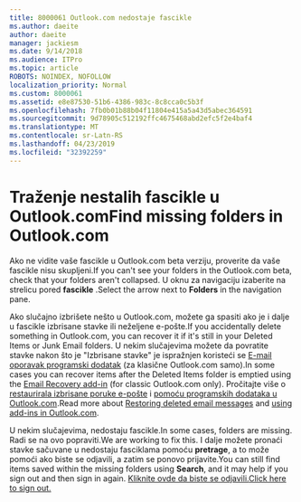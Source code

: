 ```yaml
---
title: 8000061 Outlook.com nedostaje fascikle
ms.author: daeite
author: daeite
manager: jackiesm
ms.date: 9/14/2018
ms.audience: ITPro
ms.topic: article
ROBOTS: NOINDEX, NOFOLLOW
localization_priority: Normal
ms.custom: 8000061
ms.assetid: e8e87530-51b6-4386-983c-8c8cca0c5b3f
ms.openlocfilehash: 7fb0b01b88b04f11804e415a5a43d5abec364591
ms.sourcegitcommit: 9d78905c512192ffc4675468abd2efc5f2e4baf4
ms.translationtype: MT
ms.contentlocale: sr-Latn-RS
ms.lasthandoff: 04/23/2019
ms.locfileid: "32392259"
---
```

# <a name="find-missing-folders-in-outlookcom"></a><span data-ttu-id="6ff84-102">Traženje nestalih fascikle u Outlook.com</span><span class="sxs-lookup"><span data-stu-id="6ff84-102">Find missing folders in Outlook.com</span></span>

<span data-ttu-id="6ff84-103">Ako ne vidite vaše fascikle u Outlook.com beta verziju, proverite da vaše fascikle nisu skupljeni.</span><span class="sxs-lookup"><span data-stu-id="6ff84-103">If you can't see your folders in the Outlook.com beta, check that your folders aren't collapsed.</span></span> <span data-ttu-id="6ff84-104">U oknu za navigaciju izaberite na strelicu pored **fascikle** .</span><span class="sxs-lookup"><span data-stu-id="6ff84-104">Select the arrow next to **Folders** in the navigation pane.</span></span> 
  
<span data-ttu-id="6ff84-105">Ako slučajno izbrišete nešto u Outlook.com, možete ga spasiti ako je i dalje u fascikle izbrisane stavke ili neželjene e-pošte.</span><span class="sxs-lookup"><span data-stu-id="6ff84-105">If you accidentally delete something in Outlook.com, you can recover it if it's still in your Deleted Items or Junk Email folders.</span></span> <span data-ttu-id="6ff84-106">U nekim slučajevima možete da povratite stavke nakon što je "Izbrisane stavke" je ispražnjen koristeći se [E-mail oporavak programski dodatak](https://appsource.microsoft.com/product/office/WA104380447) (za klasične Outlook.com samo).</span><span class="sxs-lookup"><span data-stu-id="6ff84-106">In some cases you can recover items after the Deleted Items folder is emptied using the [Email Recovery add-in](https://appsource.microsoft.com/product/office/WA104380447) (for classic Outlook.com only).</span></span> <span data-ttu-id="6ff84-107">Pročitajte više o [restaurirala izbrisane poruke e-pošte](https://support.office.com/article/cf06ab1b-ae0b-418c-a4d9-4e895f83ed50) i [pomoću programskih dodataka u Outlook.com](https://support.office.com/article/a5672109-e4f3-4119-abea-72323e9653cf).</span><span class="sxs-lookup"><span data-stu-id="6ff84-107">Read more about [Restoring deleted email messages](https://support.office.com/article/cf06ab1b-ae0b-418c-a4d9-4e895f83ed50) and [using add-ins in Outlook.com](https://support.office.com/article/a5672109-e4f3-4119-abea-72323e9653cf).</span></span>
  
<span data-ttu-id="6ff84-108">U nekim slučajevima, nedostaju fascikle.</span><span class="sxs-lookup"><span data-stu-id="6ff84-108">In some cases, folders are missing.</span></span> <span data-ttu-id="6ff84-109">Radi se na ovo popraviti.</span><span class="sxs-lookup"><span data-stu-id="6ff84-109">We are working to fix this.</span></span> <span data-ttu-id="6ff84-110">I dalje možete pronaći stavke sačuvane u nedostaju fasciklama pomoću **pretrage**, a to može pomoći ako biste se odjavili, a zatim se ponovo prijavite.</span><span class="sxs-lookup"><span data-stu-id="6ff84-110">You can still find items saved within the missing folders using **Search**, and it may help if you sign out and then sign in again.</span></span> [<span data-ttu-id="6ff84-111">Kliknite ovde da biste se odjavili.</span><span class="sxs-lookup"><span data-stu-id="6ff84-111">Click here to sign out.</span></span>](https://login.live.com/logout.srf)
  

